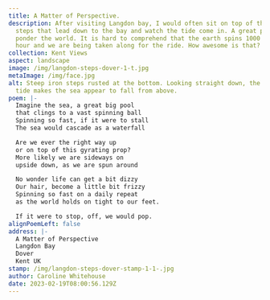 ```yaml
---
title: A Matter of Perspective.
description: After visiting Langdon bay, I would often sit on top of the steep
  steps that lead down to the bay and watch the tide come in. A great place to
  ponder the world. It is hard to comprehend that the earth spins 1000 miles per
  hour and we are being taken along for the ride. How awesome is that?
collection: Kent Views
aspect: landscape
image: /img/langdon-steps-dover-1-t.jpg
metaImage: /img/face.jpg
alt: Steep iron steps rusted at the bottom. Looking straight down, the incoming
  tide makes the sea appear to fall from above.
poem: |-
  Imagine the sea, a great big pool 
  that clings to a vast spinning ball
  Spinning so fast, if it were to stall
  The sea would cascade as a waterfall

  Are we ever the right way up 
  or on top of this gyrating prop?
  More likely we are sideways on
  upside down, as we are spun around

  No wonder life can get a bit dizzy 
  Our hair, become a little bit frizzy
  Spinning so fast on a daily repeat
  as the world holds on tight to our feet.

  If it were to stop, off, we would pop.
alignPoemLeft: false
address: |-
  A Matter of Perspective
  Langdon Bay
  Dover
  Kent UK
stamp: /img/langdon-steps-dover-stamp-1-1-.jpg
author: Caroline Whitehouse
date: 2023-02-19T08:00:56.129Z
---
```

